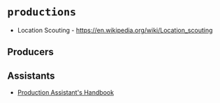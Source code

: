 # `productions`

  - Location Scouting - https://en.wikipedia.org/wiki/Location_scouting

## Producers


## Assistants

  - [Production Assistant's Handbook](./PAPH.pdf)
